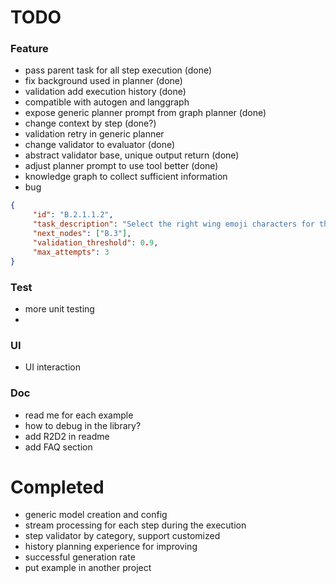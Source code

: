 # TODO

### Feature
- pass parent task for all step execution (done)
- fix background used in planner (done)
- validation add execution history (done)
- compatible with autogen and langgraph
- expose generic planner prompt from graph planner (done)
- change context by step  (done?)
- validation retry in generic planner
- change validator to evaluator (done)
- abstract validator base, unique output return (done)
- adjust planner prompt to use tool better (done)
- knowledge graph to collect sufficient information
- bug
```json
{
     "id": "B.2.1.1.2",
     "task_description": "Select the right wing emoji characters for the dragon, focusing on specific styles and sizes.",
     "next_nodes": ["B.3"],
     "validation_threshold": 0.9,
     "max_attempts": 3
}
```

### Test
- more unit testing
- 
### UI
- UI interaction

### Doc
- read me for each example
- how to debug in the library?
- add R2D2 in readme
- add FAQ section

# Completed
- generic model creation and config
- stream processing for each step during the execution
- step validator by category, support customized
- history planning experience for improving
- successful generation rate
- put example in another project
